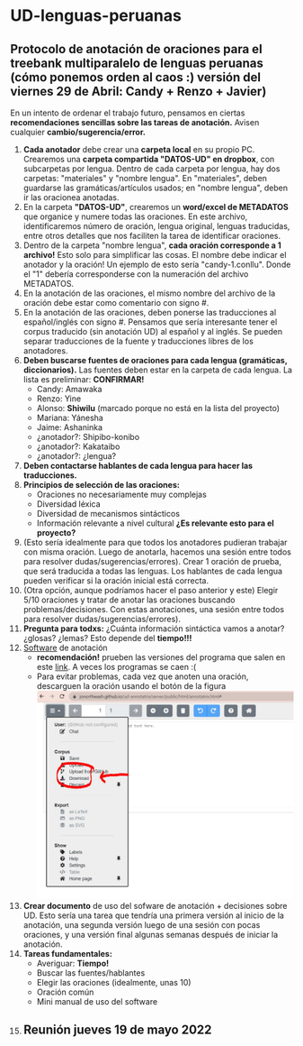 # UD-lenguas-peruanas
## **Protocolo de anotación de oraciones** para el treebank multiparalelo de lenguas peruanas (cómo ponemos orden al caos :) versión del viernes 29 de Abril: Candy + Renzo + Javier)
En un intento de ordenar el trabajo futuro, pensamos en ciertas **recomendaciones sencillas sobre las tareas de anotación.** Avisen cualquier **cambio/sugerencia/error.**
1. **Cada anotador** debe crear una **carpeta local** en su propio PC. Crearemos una **carpeta compartida "DATOS-UD" en dropbox**, con subcarpetas por lengua. Dentro de cada carpeta por lengua, hay dos carpetas: "materiales" y "nombre lengua". En "materiales", deben guardarse las gramáticas/artículos usados; en "nombre lengua", deben ir las oracionea anotadas.
2. En la carpeta **"DATOS-UD"**, crearemos un **word/excel de METADATOS** que organice y numere todas las oraciones. En este archivo, identificaremos número de oración, lengua original, lenguas traducidas, entre otros detalles que nos faciliten la tarea de identificar oraciones.
2. Dentro de la carpeta "nombre lengua", **cada oración corresponde a 1 archivo!** Esto solo para simplificar las cosas. El nombre debe indicar el anotador y la oración! Un ejemplo de esto sería "candy-1.conllu". Donde el "1" debería corresponderse con la numeración del archivo METADATOS. 
3. En la anotación de las oraciones, el mismo nombre del archivo de la oración debe estar como comentario con signo #. 
4. En la anotación de las oraciones, deben ponerse las traducciones al español/inglés con signo #. Pensamos que sería interesante tener el corpus traducido (sin anotación UD) al español y al inglés. Se pueden separar traducciones de la fuente y traducciones libres de los anotadores. 
5. **Deben buscarse **fuentes** de oraciones para cada lengua (gramáticas, diccionarios).** Las fuentes deben estar en la carpeta de cada lengua. La lista es preliminar: **CONFIRMAR!** 
    - Candy: Amawaka
    - Renzo: Yine
    - Alonso: **Shiwilu** (marcado porque no está en la lista del proyecto)
    - Mariana: Yánesha
    - Jaime: Ashaninka
    - ¿anotador?: Shipibo-konibo 
    - ¿anotador?: Kakataibo
    - ¿anotador?: ¿lengua?
6. **Deben contactarse hablantes de cada lengua para hacer las traducciones.**
7. **Principios de selección de las oraciones:**
    - Oraciones no necesariamente muy complejas
    - Diversidad léxica
    - Diversidad de mecanismos sintácticos
    - Información relevante a nivel cultural **¿Es relevante esto para el proyecto?**
8. (Esto sería idealmente para que todos los anotadores pudieran trabajar con misma oración. Luego de anotarla, hacemos una sesión entre todos para resolver dudas/sugerencias/errores). Crear 1 oración de prueba, que será traducida a todas las lenguas. Los hablantes de cada lengua pueden verificar si la oración inicial está correcta. 
9. (Otra opción, aunque podríamos hacer el paso anterior y este) Elegir 5/10 oraciones y tratar de anotar las oraciones buscando problemas/decisiones. Con estas anotaciones, una sesión entre todos para resolver dudas/sugerencias/errores).
9. **Pregunta para todxs:** ¿Cuánta información sintáctica vamos a anotar? ¿glosas? ¿lemas? Esto depende del **tiempo!!!**
10. [Software](https://github.com/jonorthwash/ud-annotatrix) de anotación
    -   **recomendación!** prueben las versiones del programa que salen en este [link](https://github.com/jonorthwash/ud-annotatrix#remote-static-files). A veces los programas se caen :(
    -   Para evitar problemas, cada vez que anoten una oración, descarguen la oración usando el botón de la figura![](imagenes/download.JPG)
12. **Crear documento** de uso del sofware de anotación + decisiones sobre UD. Esto sería una tarea que tendría una primera versión al inicio de la anotación, una segunda versión luego de una sesión con pocas oraciones, y una versión final algunas semanas después de iniciar la anotación. 
13. **Tareas fundamentales:**
    - Averiguar: **Tiempo!**
    - Buscar las fuentes/hablantes
    - Elegir las oraciones (idealmente, unas 10)
    - Oración común
    - Mini manual de uso del software
14. Reunión jueves 19 de mayo 2022
    - 







